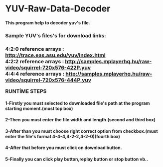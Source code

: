 # YUV-Raw-Data-Decoder
<h4>This program help to decoder yuv's file.<h4> 
  
<h3>Sample YUV's files's for download links:<h3>  
  
4:2:0  reference arrays : http://trace.eas.asu.edu/yuv/index.html  
4:2:2 reference arrays : http://samples.mplayerhq.hu/raw-video/squirrel-720x576-422P.yuv  
4:4:4 reference arrays : http://samples.mplayerhq.hu/raw-video/squirrel-720x576-444P.yuv
  
RUNTİME STEPS
<h4>1-Firstly you must selected to downloaded file's path at the program starting moment.(most top box)<h4>  
<h4>2-Then you must enter the file width and length.(second and third box)<h4>  
<h4>3-After than you must choose right correct option from checkbox.(must enter the file's format 4-4-4,4-2-2,4-2-0)(fourth box)<h4>  
<h4>4-After that before you must click on download button.<h4>  
<h4>5-Finally you can click play button,replay button or stop button vb..<h4>  
